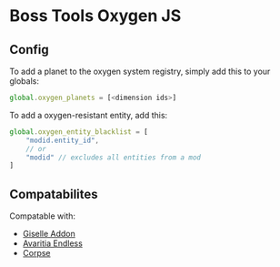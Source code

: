 # Boss Tools Oxygen JS

## Config

To add a planet to the oxygen system registry, simply add this to your globals:

```js
global.oxygen_planets = [<dimension ids>]
```

To add a oxygen-resistant entity, add this:

```js
global.oxygen_entity_blacklist = [
    "modid.entity_id",
    // or
    "modid" // excludes all entities from a mod
]
```

## Compatabilites

Compatable with:

* [Giselle Addon](https://www.curseforge.com/minecraft/mc-mods/space-bosstools-giselle-addon)
* [Avaritia Endless](https://www.curseforge.com/minecraft/mc-mods/avaritia-endless)
* [Corpse](https://www.curseforge.com/minecraft/mc-mods/corpse)
